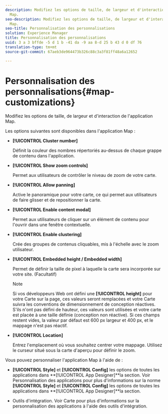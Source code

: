 ```yaml
---
description: Modifiez les options de taille, de largeur et d'interaction de l'application
  Map.
seo-description: Modifiez les options de taille, de largeur et d'interaction de l'application
  Map.
seo-title: Personnalisation des personnalisations
solution: Experience Manager
title: Personnalisation des personnalisations
uuid: 3 a 3 bffde -5 d 1 b -41 da -9 aa 8-d 25 b 43 d 0 df 76
translation-type: tm+mt
source-git-commit: 67aeb3de964473b326c88c3a3f81ff48a6a12652

---
```



# Personnalisation des personnalisations{#map-customizations}

Modifiez les options de taille, de largeur et d'interaction de l'application Map.



Les options suivantes sont disponibles dans l'application Map :

* **[!UICONTROL Cluster number]**

   Définit la couleur des nombres répertoriés au-dessus de chaque grappe de contenu dans l'application.

* **[!UICONTROL Show zoom controls]**

   Permet aux utilisateurs de contrôler le niveau de zoom de votre carte.

* **[!UICONTROL Allow panning]**

   Active le panoramique pour votre carte, ce qui permet aux utilisateurs de faire glisser et de repositionner la carte.

* **[!UICONTROL Enable content modal]**

   Permet aux utilisateurs de cliquer sur un élément de contenu pour l'ouvrir dans une fenêtre contextuelle.

* **[!UICONTROL Enable clustering]**

   Crée des groupes de contenus cliquables, mis à l'échelle avec le zoom utilisateur.

* **[!UICONTROL Embedded height / Embedded width]**

   Permet de définir la taille de pixel à laquelle la carte sera incorporée sur votre site. (Facultatif)

   >[!NOTE]
   >
   >Si vos développeurs Web ont défini une **[!UICONTROL height]** pour votre Carte sur la page, ces valeurs seront remplacées et votre Carte suivra les conventions de dimensionnement de conception réactives. S'ils n'ont pas défini de hauteur, ces valeurs sont utilisées et votre carte est placée à une taille définie (conception non réactive). Si ces champs restent vides, la valeur par défaut est 600 px largeur et 400 px, et le mappage n'est pas réactif.

* **[!UICONTROL Location]**

   Entrez l'emplacement où vous souhaitez centrer votre mappage. Utilisez le curseur situé sous la carte d'aperçu pour définir le zoom.

Vous pouvez personnaliser l'application Map à l'aide de :

* **[!UICONTROL Style]** et **[!UICONTROL Config]** les options de toutes les applications dans **[!UICONTROL App Designer]**la section. Voir Personnalisation des applications pour plus d'informations sur la norme **[!UICONTROL Style]** et **[!UICONTROL Config]** les options de toutes les applications dans **[!UICONTROL App Designer]**la section.

* Outils d'intégration. Voir Carte pour plus d'informations sur la personnalisation des applications à l'aide des outils d'intégration.

